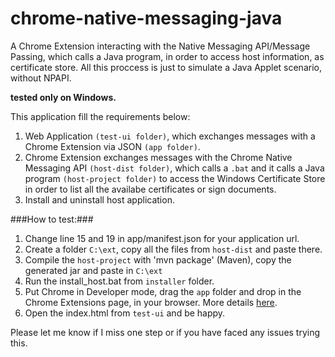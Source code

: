 # chrome-native-messaging-java
A Chrome Extension interacting with the Native Messaging API/Message Passing, which calls a Java program, in order to access host information, as certificate store. All this proccess is just to simulate a Java Applet scenario, without NPAPI.

**tested only on Windows.**

This application fill the requirements below:

1. Web Application `(test-ui folder)`, which exchanges messages with a Chrome Extension via JSON `(app folder)`.
2. Chrome Extension exchanges messages with the Chrome Native Messaging API `(host-dist folder)`, which calls a `.bat` and it calls a Java program `(host-project folder)` to access the Windows Certificate Store in order to list all the availabe certificates or sign documents.
3. Install and uninstall host application.

###How to test:###

1. Change line 15 and 19 in app/manifest.json for your application url.
2. Create a folder `C:\ext`, copy all the files from `host-dist` and paste there.
3. Compile the `host-project` with 'mvn package' (Maven), copy the generated jar and paste in `C:\ext`
4. Run the install_host.bat from `installer` folder.
5. Put Chrome in Developer mode, drag the `app` folder and drop in the Chrome Extensions page, in your browser. More details [here](https://developer.chrome.com/extensions/getstarted#unpacked).
6. Open the index.html from `test-ui` and be happy.

Please let me know if I miss one step or if you have faced any issues trying this.
